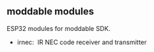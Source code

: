 ## moddable modules
ESP32 modules for moddable SDK.<br>

- irnec:&nbsp; IR NEC code receiver and transmitter
